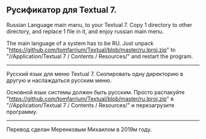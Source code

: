 
Русификатор для Textual 7.
------
Russian Language main manu, to your Textual 7.
Copy 1 directory to other directory, and replace 1 file in it, and enjoy russian main menu. 


The main language of a system has to be RU. Just unpack "https://github.com/tomfarrium/Textual/blob/master/ru.lproj.zip" to "//Application/Textual 7 ⁩/⁨ Contents ⁩/⁨ Resources/" and restart the program.

----------------

Русский язык для меню Textual 7. Скопировать одну директорию в другую и наслаждаться русским меню.

Основной язык системы должен быть русским. Просто распакуйте "https://github.com/tomfarrium/Textual/blob/master/ru.lproj.zip" в "//Application/Textual 7 ⁩/⁨ Contents ⁩/⁨ Resources/" и перезагрузите программу.

------


Перевод сделан Меренковым Михаилом в 2019м году.
